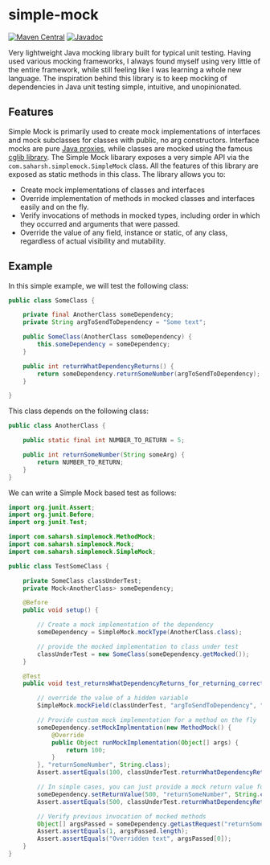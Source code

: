 # simple-mock
[![Maven Central](https://maven-badges.herokuapp.com/maven-central/org.saharsh/simple-mock/badge.svg)](https://maven-badges.herokuapp.com/maven-central/io.dropwizard.metrics/metrics-core/)
[![Javadoc](http://javadoc-badge.appspot.com/org.saharsh/simple-mock.svg)](http://www.javadoc.io/doc/io.dropwizard.metrics/metrics-core)

Very lightweight Java mocking library built for typical unit testing. Having used various mocking frameworks, I always found myself using very little of the entire framework, while still feeling like I was learning a whole new language. The inspiration behind this library is to keep mocking of dependencies in Java unit testing simple, intuitive, and unopinionated. 

## Features

Simple Mock is primarily used to create mock implementations of interfaces and mock subclasses for classes with public, no arg constructors. Interface mocks are pure [Java proxies](https://docs.oracle.com/javase/8/docs/api/java/lang/reflect/Proxy.html), while classes are mocked using the famous [cglib library](https://github.com/cglib/cglib). The Simple Mock libarary exposes a very simple API via the `com.saharsh.simplemock.SimpleMock` class. All the features of this library are exposed as static methods in this class. The library allows you to:

* Create mock implementations of classes and interfaces
* Override implementation of methods in mocked classes and interfaces easily and on the fly.
* Verify invocations of methods in mocked types, including order in which they occurred and arguments that were passed.
* Override the value of any field, instance or static, of any class, regardless of actual visibility and mutability.

## Example

In this simple example, we will test the following class:

```java
public class SomeClass {

    private final AnotherClass someDependency;
    private String argToSendToDependency = "Some text";

    public SomeClass(AnotherClass someDependency) {
        this.someDependency = someDependency;
    }

    public int returnWhatDependencyReturns() {
        return someDependency.returnSomeNumber(argToSendToDependency);
    }

}
```

This class depends on the following class:

```java
public class AnotherClass {

    public static final int NUMBER_TO_RETURN = 5;

    public int returnSomeNumber(String someArg) {
        return NUMBER_TO_RETURN;
    }
}
```
We can write a Simple Mock based test as follows:

```java
import org.junit.Assert;
import org.junit.Before;
import org.junit.Test;

import com.saharsh.simplemock.MethodMock;
import com.saharsh.simplemock.Mock;
import com.saharsh.simplemock.SimpleMock;

public class TestSomeClass {

    private SomeClass classUnderTest;
    private Mock<AnotherClass> someDependency;

    @Before
    public void setup() {

        // Create a mock implementation of the dependency
        someDependency = SimpleMock.mockType(AnotherClass.class);

        // provide the mocked implementation to class under test
        classUnderTest = new SomeClass(someDependency.getMocked());
    }

    @Test
    public void test_returnsWhatDependencyReturns_for_returning_correct_value() {

        // override the value of a hidden variable
        SimpleMock.mockField(classUnderTest, "argToSendToDependency", "Overridden text");

        // Provide custom mock implementation for a method on the fly
        someDependency.setMockImplmentation(new MethodMock() {
            @Override
            public Object runMockImplementation(Object[] args) {
                return 100;
            }
        }, "returnSomeNumber", String.class);
        Assert.assertEquals(100, classUnderTest.returnWhatDependencyReturns());

        // In simple cases, you can just provide a mock return value for a method
        someDependency.setReturnValue(500, "returnSomeNumber", String.class);
        Assert.assertEquals(500, classUnderTest.returnWhatDependencyReturns());

        // Verify previous invocation of mocked methods
        Object[] argsPassed = someDependency.getLastRequest("returnSomeNumber", String.class);
        Assert.assertEquals(1, argsPassed.length);
        Assert.assertEquals("Overridden text", argsPassed[0]);
    }
}
```
